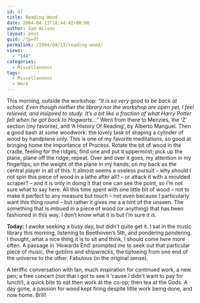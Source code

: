 ```yaml
---
id: 47
title: Reading Wood
date: 2004-04-13T18:44:42+00:00
author: Sam Wilson
layout: post
guid: /?p=47
permalink: /2004/04/13/reading-wood/
views:
  - "144"
categories:
  - Miscellaneous
tags:
  - Miscellaneous
  - Work
---
```

This morning, outside the workshop: _&#8220;It is so very good to be back at school. Even though niether the library nor the workshop are open yet, I feel relieved, and insipired to study. It&#8217;s a bit like a fraction of what Harry Potter felt when he got back to Hogwarts&#8230;&#8221;_ Went from there to Menzies, the &#8216;Z&#8217; section (my favorite), and &#8216;A History Of Reading&#8217;, by Alberto Manguel. Then a good bash at some woodwork: the lovely task of shaping a cylinder of wood by handplane only. This is one of my favorite meditations, so good at bringing home the importance of Process. Rotate the bit of wood in the cradle, feeling for the ridges; find one and put it uppermost; pick up the plane, plane off the ridge; repeat. Over and over it goes, my attention in my fingertips, on the weight of the plane in my hands, on my back as the central player in all of this. It almost seems a useless pursuit &#8211; why should I not spin this piece of wood in a lathe after all? &#8211; or attack it with a moulded scraper? &#8211; and it is only in doing it that one can see the point, so I&#8217;m not sure what to say here. All this time spent with one little bit of wood &#8211; not to make it perfect to any measure but touch &#8211; not even because I particularly want this thing round &#8211; but rather it gives me a a hint of the unseen. The something that is imbued in a piece of wood (or anything) that has been fashioned in this way, I don&#8217;t know what it is but I&#8217;m sure it _is_.

**Today:** I awoke seeking a busy day, but didn&#8217;t quite get it. I sat in the music library this morning, listening to Beethoven&#8217;s 5th, and pondering pondering. I thought, what a nice thing it is to sit and think, I should come here more often. A passage in &#8216;Howards End&#8217; prompted me to seek out that particular piece of music, the goblins and shipwrecks, the tiptoeing from one end of the universe to the other. Fabulous (in the original sense).

A teriffic conversation with Ian, much inspiration for continued work, a new pen; a free concert (not that I got to see it &#8217;cause I didn&#8217;t want to pay for lunch!), a quick bite to eat then work at the co-op; then tea at the Gods. A day gone, a passion for wood kept firing despite little work being done, and now home. Brill!
